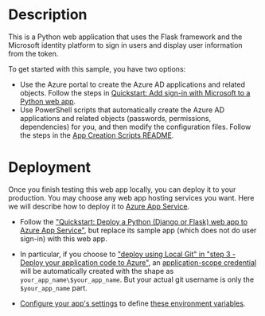 # Description

This is a Python web application that uses the Flask framework and the Microsoft identity platform to sign in users and display user information from the token.

To get started with this sample, you have two options:

* Use the Azure portal to create the Azure AD applications and related objects. Follow the steps in
  [Quickstart: Add sign-in with Microsoft to a Python web app](https://docs.microsoft.com/azure/active-directory/develop/web-app-quickstart?pivots=devlang-python).
* Use PowerShell scripts that automatically create the Azure AD applications and related objects (passwords, permissions, dependencies) for you, and then modify the configuration files. Follow the steps in the [App Creation Scripts README](./AppCreationScripts/AppCreationScripts.md).

# Deployment

Once you finish testing this web app locally, you can deploy it to your production.
You may choose any web app hosting services you want.
Here we will describe how to deploy it to
[Azure App Service](https://azure.microsoft.com/en-us/products/app-service).

* Follow the ["Quickstart: Deploy a Python (Django or Flask) web app to Azure App Service"](https://learn.microsoft.com/en-us/azure/app-service/quickstart-python),
  but replace its sample app (which does not do user sign-in) with this web app.

* In particular, if you choose to ["deploy using Local Git" in "step 3 - Deploy your application code to Azure"](https://learn.microsoft.com/en-us/azure/app-service/quickstart-python?tabs=flask%2Cwindows%2Cazure-cli%2Clocal-git-deploy%2Cdeploy-instructions-azportal%2Cterminal-bash%2Cdeploy-instructions-zip-azcli#3---deploy-your-application-code-to-azure),
  an [application-scope credential](https://learn.microsoft.com/en-us/azure/app-service/deploy-configure-credentials?tabs=portal#appscope)
  will be automatically created with the shape as `your_app_name\$your_app_name`.
  But your actual git username is only the `$your_app_name` part.

* [Configure your app's settings](https://learn.microsoft.com/en-us/azure/app-service/configure-common?tabs=portal#configure-app-settings) to define [these environment variables](https://github.com/Azure-Samples/ms-identity-python-webapp/blob/main/.env.sample).
